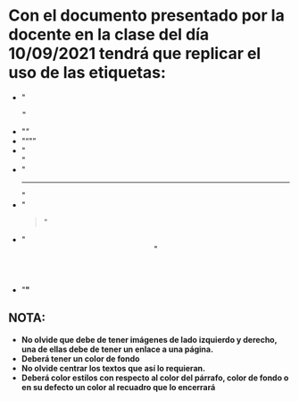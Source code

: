 # **Con el documento presentado por la docente en la clase del día 10/09/2021 tendrá que replicar el uso de las etiquetas:** 

- "<pre>"
- "<cite>"
- "<q>"
- "<footer>"
- "<hr>"
- "<blockquote>"
- "<header>"
- "<strong>"

## NOTA:


- No olvide que debe de tener imágenes de lado izquierdo y derecho, una de ellas debe de tener un enlace a una página.
- Deberá tener un color de fondo
- No olvide centrar los textos que así lo requieran.
- Deberá color estilos con respecto al color del párrafo, color de fondo o en su defecto un color al recuadro que lo encerrará